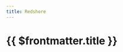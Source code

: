 ```yaml
---
title: Redshore
---
```

# {{ $frontmatter.title }}

<script setup>
  import ImageLink from '../.vitepress/components/ImageLink.vue'
</script>

<ImageLink path="maps/" :name="$frontmatter.title" :alt="$frontmatter.title + ' Map'" />

